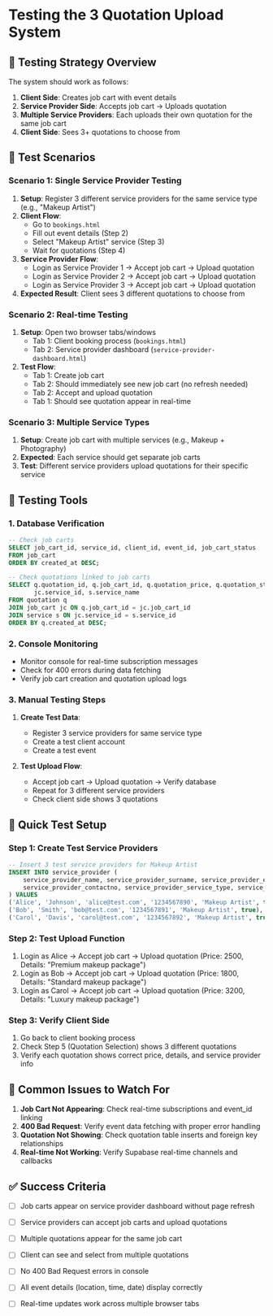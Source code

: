 # Testing the 3 Quotation Upload System

## 🎯 **Testing Strategy Overview**

The system should work as follows:
1. **Client Side**: Creates job cart with event details
2. **Service Provider Side**: Accepts job cart → Uploads quotation
3. **Multiple Service Providers**: Each uploads their own quotation for the same job cart
4. **Client Side**: Sees 3+ quotations to choose from

## 🧪 **Test Scenarios**

### **Scenario 1: Single Service Provider Testing**
1. **Setup**: Register 3 different service providers for the same service type (e.g., "Makeup Artist")
2. **Client Flow**: 
   - Go to `bookings.html`
   - Fill out event details (Step 2)
   - Select "Makeup Artist" service (Step 3)
   - Wait for quotations (Step 4)
3. **Service Provider Flow**:
   - Login as Service Provider 1 → Accept job cart → Upload quotation
   - Login as Service Provider 2 → Accept job cart → Upload quotation  
   - Login as Service Provider 3 → Accept job cart → Upload quotation
4. **Expected Result**: Client sees 3 different quotations to choose from

### **Scenario 2: Real-time Testing**
1. **Setup**: Open two browser tabs/windows
   - Tab 1: Client booking process (`bookings.html`)
   - Tab 2: Service provider dashboard (`service-provider-dashboard.html`)
2. **Test Flow**:
   - Tab 1: Create job cart
   - Tab 2: Should immediately see new job cart (no refresh needed)
   - Tab 2: Accept and upload quotation
   - Tab 1: Should see quotation appear in real-time

### **Scenario 3: Multiple Service Types**
1. **Setup**: Create job cart with multiple services (e.g., Makeup + Photography)
2. **Expected**: Each service should get separate job carts
3. **Test**: Different service providers upload quotations for their specific service

## 🔧 **Testing Tools**

### **1. Database Verification**
```sql
-- Check job carts
SELECT job_cart_id, service_id, client_id, event_id, job_cart_status 
FROM job_cart 
ORDER BY created_at DESC;

-- Check quotations linked to job carts
SELECT q.quotation_id, q.job_cart_id, q.quotation_price, q.quotation_status,
       jc.service_id, s.service_name
FROM quotation q
JOIN job_cart jc ON q.job_cart_id = jc.job_cart_id
JOIN service s ON jc.service_id = s.service_id
ORDER BY q.created_at DESC;
```

### **2. Console Monitoring**
- Monitor console for real-time subscription messages
- Check for 400 errors during data fetching
- Verify job cart creation and quotation upload logs

### **3. Manual Testing Steps**
1. **Create Test Data**:
   - Register 3 service providers for same service type
   - Create a test client account
   - Create a test event

2. **Test Upload Flow**:
   - Accept job cart → Upload quotation → Verify database
   - Repeat for 3 different service providers
   - Check client side shows 3 quotations

## 🚀 **Quick Test Setup**

### **Step 1: Create Test Service Providers**
```sql
-- Insert 3 test service providers for Makeup Artist
INSERT INTO service_provider (
    service_provider_name, service_provider_surname, service_provider_email,
    service_provider_contactno, service_provider_service_type, service_provider_verification
) VALUES 
('Alice', 'Johnson', 'alice@test.com', '1234567890', 'Makeup Artist', true),
('Bob', 'Smith', 'bob@test.com', '1234567891', 'Makeup Artist', true),
('Carol', 'Davis', 'carol@test.com', '1234567892', 'Makeup Artist', true);
```

### **Step 2: Test Upload Function**
1. Login as Alice → Accept job cart → Upload quotation (Price: 2500, Details: "Premium makeup package")
2. Login as Bob → Accept job cart → Upload quotation (Price: 1800, Details: "Standard makeup package")  
3. Login as Carol → Accept job cart → Upload quotation (Price: 3200, Details: "Luxury makeup package")

### **Step 3: Verify Client Side**
1. Go back to client booking process
2. Check Step 5 (Quotation Selection) shows 3 different quotations
3. Verify each quotation shows correct price, details, and service provider info

## 🐛 **Common Issues to Watch For**

1. **Job Cart Not Appearing**: Check real-time subscriptions and event_id linking
2. **400 Bad Request**: Verify event data fetching with proper error handling
3. **Quotation Not Showing**: Check quotation table inserts and foreign key relationships
4. **Real-time Not Working**: Verify Supabase real-time channels and callbacks

## ✅ **Success Criteria**

- [ ] Job carts appear on service provider dashboard without page refresh
- [ ] Service providers can accept job carts and upload quotations
- [ ] Multiple quotations appear for the same job cart
- [ ] Client can see and select from multiple quotations
- [ ] No 400 Bad Request errors in console
- [ ] All event details (location, time, date) display correctly
- [ ] Real-time updates work across multiple browser tabs

